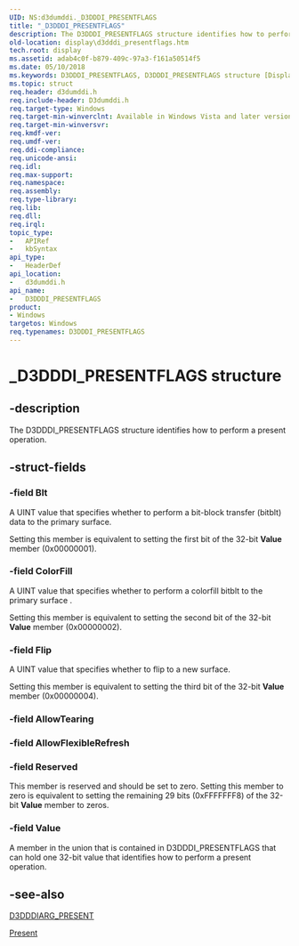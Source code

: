 ```yaml
---
UID: NS:d3dumddi._D3DDDI_PRESENTFLAGS
title: "_D3DDDI_PRESENTFLAGS"
description: The D3DDDI_PRESENTFLAGS structure identifies how to perform a present operation.
old-location: display\d3dddi_presentflags.htm
tech.root: display
ms.assetid: adab4c0f-b879-409c-97a3-f161a50514f5
ms.date: 05/10/2018
ms.keywords: D3DDDI_PRESENTFLAGS, D3DDDI_PRESENTFLAGS structure [Display Devices], D3D_other_Structs_4650db5e-637b-4032-a5d2-ded887a883dc.xml, _D3DDDI_PRESENTFLAGS, d3dumddi/D3DDDI_PRESENTFLAGS, display.d3dddi_presentflags
ms.topic: struct
req.header: d3dumddi.h
req.include-header: D3dumddi.h
req.target-type: Windows
req.target-min-winverclnt: Available in Windows Vista and later versions of the Windows operating systems.
req.target-min-winversvr: 
req.kmdf-ver: 
req.umdf-ver: 
req.ddi-compliance: 
req.unicode-ansi: 
req.idl: 
req.max-support: 
req.namespace: 
req.assembly: 
req.type-library: 
req.lib: 
req.dll: 
req.irql: 
topic_type:
-	APIRef
-	kbSyntax
api_type:
-	HeaderDef
api_location:
-	d3dumddi.h
api_name:
-	D3DDDI_PRESENTFLAGS
product:
- Windows
targetos: Windows
req.typenames: D3DDDI_PRESENTFLAGS
---
```


# _D3DDDI_PRESENTFLAGS structure


## -description


The D3DDDI_PRESENTFLAGS structure identifies how to perform a present operation.


## -struct-fields




### -field Blt

A UINT value that specifies whether to perform a bit-block transfer (bitblt) data to the primary surface. 

Setting this member is equivalent to setting the first bit of the 32-bit <b>Value</b> member (0x00000001).


### -field ColorFill

A UINT value that specifies whether to perform a colorfill bitblt to the primary surface . 

Setting this member is equivalent to setting the second bit of the 32-bit <b>Value</b> member (0x00000002).


### -field Flip

A UINT value that specifies whether to flip to a new surface. 

Setting this member is equivalent to setting the third bit of the 32-bit <b>Value</b> member (0x00000004).


### -field AllowTearing

 


### -field AllowFlexibleRefresh

 


### -field Reserved

This member is reserved and should be set to zero. Setting this member to zero is equivalent to setting the remaining 29 bits (0xFFFFFFF8) of the 32-bit <b>Value</b> member to zeros.


### -field Value

A member in the union that is contained in D3DDDI_PRESENTFLAGS that can hold one 32-bit value that identifies how to perform a present operation.


## -see-also




<a href="https://msdn.microsoft.com/library/windows/hardware/ff543240">D3DDDIARG_PRESENT</a>



<a href="https://msdn.microsoft.com/e90683b4-64b6-4018-96a5-b50118df3367">Present</a>
 

 

